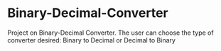 # Binary-Decimal-Converter
Project on Binary-Decimal Converter. The user can choose the type of converter desired: Binary to Decimal or Decimal to Binary
